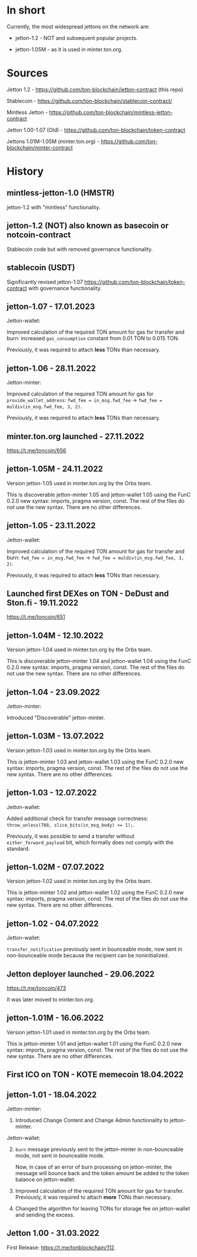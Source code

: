 # In short

Currently, the most widespread jettons on the network are:

- jetton-1.2 - NOT and subsequent popular projects.

- jetton-1.05M - as it is used in minter.ton.org.

# Sources

Jetton 1.2 - https://github.com/ton-blockchain/jetton-contract (this repo)

Stablecoin - https://github.com/ton-blockchain/stablecoin-contract/

Mintless Jetton - https://github.com/ton-blockchain/mintless-jetton-contract

Jetton 1.00-1.07 (Old) - https://github.com/ton-blockchain/token-contract

Jettons 1.01M-1.05M (minter.ton.org) - https://github.com/ton-blockchain/minter-contract

# History

## mintless-jetton-1.0 (HMSTR)

jetton-1.2 with "mintless" functionality.

## jetton-1.2 (NOT) also known as basecoin or notcoin-contract

Stablecoin code but with removed governance functionality.

## stablecoin (USDT)

Significantly revised jetton-1.07 https://github.com/ton-blockchain/token-contract with governance functionality.

## jetton-1.07 - 17.01.2023

Jetton-wallet:

Improved calculation of the required TON amount for gas for transfer and burn: increased `gas_consumption` constant from 0.01 TON to 0.015 TON.

Previously, it was required to attach **less** TONs than necessary.

## jetton-1.06 - 28.11.2022

Jetton-minter:

Improved calculation of the required TON amount for gas for `provide_wallet_address`: `fwd_fee = in_msg.fwd_fee` -> `fwd_fee = muldiv(in_msg.fwd_fee, 3, 2)`.

Previously, it was required to attach **less** TONs than necessary.

## minter.ton.org launched - 27.11.2022

https://t.me/toncoin/656

## jetton-1.05M - 24.11.2022

Version jetton-1.05 used in minter.ton.org by the Orbs team.

This is discoverable jetton-minter 1.05 and jetton-wallet 1.05 using the FunC 0.2.0 new syntax: imports, pragma version, const. The rest of the files do not use the new syntax. There are no other differences.

## jetton-1.05 - 23.11.2022

Jetton-wallet:

Improved calculation of the required TON amount for gas for transfer and burn: `fwd_fee = in_msg.fwd_fee` -> `fwd_fee = muldiv(in_msg.fwd_fee, 3, 2)`.

Previously, it was required to attach **less** TONs than necessary.

## Launched first DEXes on TON - DeDust and Ston.fi - 19.11.2022

https://t.me/toncoin/651

## jetton-1.04M - 12.10.2022

Version jetton-1.04 used in minter.ton.org by the Orbs team.

This is discoverable jetton-minter 1.04 and jetton-wallet 1.04 using the FunC 0.2.0 new syntax: imports, pragma version, const. The rest of the files do not use the new syntax. There are no other differences.

## jetton-1.04 - 23.09.2022

Jetton-minter:

Introduced "Discoverable" jetton-minter.

## jetton-1.03M - 13.07.2022 

Version jetton-1.03 used in minter.ton.org by the Orbs team.

This is jetton-minter 1.03 and jetton-wallet 1.03 using the FunC 0.2.0 new syntax: imports, pragma version, const. The rest of the files do not use the new syntax. There are no other differences.

## jetton-1.03 - 12.07.2022

Jetton-wallet:

Added additional check for transfer message correctness: `throw_unless(708, slice_bits(in_msg_body) >= 1);`.

Previously, it was possible to send a transfer without `either_forward_payload` bit, which formally does not comply with the standard.

## jetton-1.02M - 07.07.2022

Version jetton-1.02 used in minter.ton.org by the Orbs team.

This is jetton-minter 1.02 and jetton-wallet 1.02 using the FunC 0.2.0 new syntax: imports, pragma version, const. The rest of the files do not use the new syntax. There are no other differences.

## jetton-1.02 - 04.07.2022

Jetton-wallet:

`transfer_notification` previously sent in bounceable mode, now sent in non-bounceable mode because the recipient can be noninitialized.

## Jetton deployer launched - 29.06.2022

https://t.me/toncoin/473

It was later moved to minter.ton.org.

## jetton-1.01M - 16.06.2022

Version jetton-1.01 used in minter.ton.org by the Orbs team.

This is jetton-minter 1.01 and jetton-wallet 1.01 using the FunC 0.2.0 new syntax: imports, pragma version, const. The rest of the files do not use the new syntax. There are no other differences.

## First ICO on TON - KOTE memecoin 18.04.2022

## jetton-1.01 - 18.04.2022

Jetton-minter:

1) Introduced Change Content and Change Admin functionality to jetton-minter.

Jetton-wallet:

2) `burn` message previously sent to the jetton-minter in non-bounceable mode, not sent in bounceable mode.

    Now, in case of an error of burn processing on jetton-minter, the message will bounce back and the token amount be added to the token balance on jetton-wallet.


3) Improved calculation of the required TON amount for gas for transfer.
   Previously, it was required to attach **more** TONs than necessary.


4) Changed the algorithm for leaving TONs for storage fee on jetton-wallet and sending the excess. 

## Jetton 1.00 - 31.03.2022 

First Release: https://t.me/tonblockchain/112.